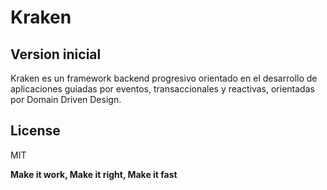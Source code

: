 ﻿# Kraken

## Version inicial

Kraken es un framework backend progresivo orientado en el desarrollo de aplicaciones guiadas por eventos, transaccionales y reactivas, orientadas por Domain Driven Design.

## License

MIT

**Make it work, Make it right, Make it fast**